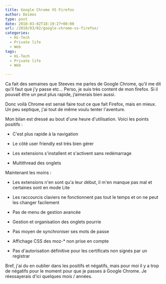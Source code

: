 ```yaml
---
title: Google Chrome VS Firefox
author: Deimos
type: post
date: 2010-03-02T18:19:27+00:00
url: /2010/03/02/google-chrome-vs-firefox/
categories:
  - Hi-Tech
  - Private life
  - Web
tags:
  - Hi-Tech
  - Private life
  - Web

---
```


Ca fait des semaines que Steeves me parles de Google Chrome, qu’il me dit qu’il faut que j’y passe etc… Perso, je suis très content de mon firefox. Si il pouvait être un peut plus rapide, j’aimerais bien aussi.

Donc voilà Chrome est sensé faire tout ce que fait Firefox, mais en mieux. Un peu septique, j'ai tout de même voulu tenter l'aventure.

Mon bilan est dressé au bout d'une heure d'utilisation. Voici les points positifs :
  
+ C'est plus rapide à la navigation
  
+ Le côté user friendly est très bien gérer
  
+ Les extensions s'installent et s'activent sans redémarrage
  
+ Multithread des onglets

Maintenant les moins :
  
* Les extensions n'en sont qu'a leur début, il m'en manque pas mal et certaines sont en mode Lite
  
* Les raccourcis claviers ne fonctionnent pas tout le temps et on ne peut les changer facilement
  
* Pas de menu de gestion avancée
  
* Gestion et organisation des onglets pourrie
  
* Pas moyen de synchroniser ses mots de passe
  
* Affichage CSS des moz-* non prise en compte
  
* Pas d'autorisation définitive pour les certificats non signés par un registrar

Bref, j'ai du en oublier dans les positifs et négatifs, mais pour moi il y a trop de négatifs pour le moment pour que je passes à Google Chrome. Je réessayerais d'ici quelques mois / années.
